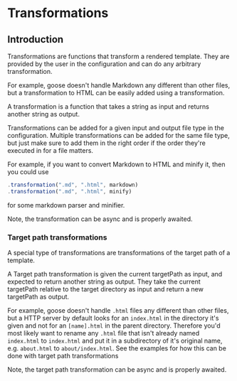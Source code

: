 # Transformations


<!-- todo: finish -->

## Introduction

Transformations are functions that transform a rendered template. They are provided by the user in the configuration and can do any arbitrary transformation.

For example, goose doesn't handle Markdown any different than other files, but a transformation to HTML can be easily added using a transformation.

A transformation is a function that takes a string as input and returns another string as output.

Transformations can be added for a given input and output file type in the configuration. Multiple transformations can be added for the same file type, but just make sure to add them in the right order if the order they're executed in for a file matters.

For example, if you want to convert Markdown to HTML and minify it, then you could use

```javascript
.transformation(".md", ".html", markdown)
.transformation(".md", ".html", minify)
```

for some markdown parser and minifier.

Note, the transformation can be async and is properly awaited.

### Target path transformations

A special type of transformations are transformations of the target path of a template. 

A Target path transformation is given the current targetPath as input, and expected to return another string as output.
They take the current targetPath relative to the target directory as input and return a new targetPath as output. 

For example, goose doesn't handle `.html` files any different than other files, but a HTTP server by default looks for an `index.html` in the directory it's given and not for an `[name].html` in the parent directory. Therefore you'd most likely want to rename any `.html` file that isn't already named `index.html` to `index.html` and put it in a subdirectory of it's original name, e.g. `about.html` to `about/index.html`. See the examples for how this can be done with target path transformations

Note, the target path transformation can be async and is properly awaited.